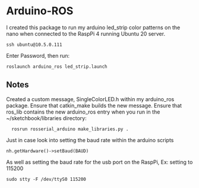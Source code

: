 # Arduino-ROS

I created this package to run my arduino led_strip color patterns on the nano when connected to the RaspPi 4 running Ubuntu 20 server. 

```
ssh ubuntu@10.5.0.111
```
Enter Password, then run: 
```
roslaunch arduino_ros led_strip.launch
```

## Notes

Created a custom message, SingleColorLED.h within my arduino_ros package. Ensure that catkin_make builds the new message. Ensure that ros_lib contains the new arduino_ros entry when you run in the ~/sketchbook/libraries directory:

```
  rosrun rosserial_arduino make_libraries.py .
```
Just in case look into setting the baud rate within the arduino scripts
```
nh.getHardware()->setBaud(BAUD)
```
As well as setting the baud rate for the usb port on the RaspPi, Ex: setting to 115200
```
sudo stty -F /dev/ttyS0 115200
```
